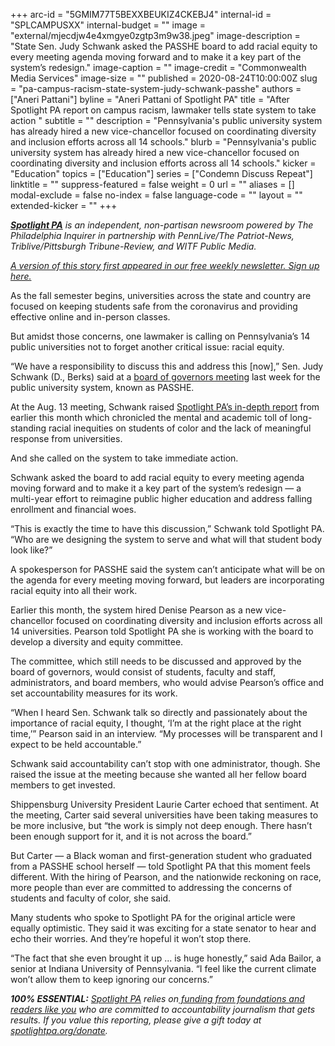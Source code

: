 +++
arc-id = "5GMIM77T5BEXXBEUKIZ4CKEBJ4"
internal-id = "SPLCAMPUSXX"
internal-budget = ""
image = "external/mjecdjw4e4xmgye0zgtp3m9w38.jpeg"
image-description = "State Sen. Judy Schwank asked the PASSHE board to add racial equity to every meeting agenda moving forward and to make it a key part of the system’s redesign."
image-caption = ""
image-credit = "Commonwealth Media Services"
image-size = ""
published = 2020-08-24T10:00:00Z
slug = "pa-campus-racism-state-system-judy-schwank-passhe"
authors = ["Aneri Pattani"]
byline = "Aneri Pattani of Spotlight PA"
title = "After Spotlight PA report on campus racism, lawmaker tells state system to take action "
subtitle = ""
description = "Pennsylvania's public university system has already hired a new vice-chancellor focused on coordinating diversity and inclusion efforts across all 14 schools."
blurb = "Pennsylvania's public university system has already hired a new vice-chancellor focused on coordinating diversity and inclusion efforts across all 14 schools."
kicker = "Education"
topics = ["Education"]
series = ["Condemn Discuss Repeat"]
linktitle = ""
suppress-featured = false
weight = 0
url = ""
aliases = []
modal-exclude = false
no-index = false
language-code = ""
layout = ""
extended-kicker = ""
+++

<a href="https://www.spotlightpa.org/"><i><b>Spotlight PA</b></i></a><i> is an independent, non-partisan newsroom powered by The Philadelphia Inquirer in partnership with PennLive/The Patriot-News, Triblive/Pittsburgh Tribune-Review, and WITF Public Media. </i>

<a href="https://www.spotlightpa.org/newsletters" target=_blank><i>A version of this story first appeared in our free weekly newsletter. Sign up here.</i></a>

As the fall semester begins, universities across the state and country are focused on keeping students safe from the coronavirus and providing effective online and in-person classes.

But amidst those concerns, one lawmaker is calling on Pennsylvania’s 14 public universities not to forget another critical issue: racial equity.

“We have a responsibility to discuss this and address this [now],” Sen. Judy Schwank (D., Berks) said at a <a href="https://www.youtube.com/watch?v=8BELoWpdxIg&feature=youtu.be">board of governors meeting</a> last week for the public university system, known as PASSHE.

At the Aug. 13 meeting, Schwank raised <a href="https://www.spotlightpa.org/news/2020/08/pennsylvania-public-universities-colleges-campus-racism/">Spotlight PA’s in-depth report</a> from earlier this month which chronicled the mental and academic toll of long-standing racial inequities on students of color and the lack of meaningful response from universities.

And she called on the system to take immediate action.

Schwank asked the board to add racial equity to every meeting agenda moving forward and to make it a key part of the system’s redesign — a multi-year effort to reimagine public higher education and address falling enrollment and financial woes. 

<script src="https://www.spotlightpa.org/embed.js" async></script><div data-spl-embed-version="1" data-spl-src="https://www.spotlightpa.org/embeds/donate/?teaser_text=Spotlight%20PA%20provides%20essential%2C%20public-service%20journalism%20thanks%20to%20readers%20like%20you.%20Help%20us%20continue%20that%20critical%20work."></div>

“This is exactly the time to have this discussion,” Schwank told Spotlight PA. “Who are we designing the system to serve and what will that student body look like?” 

A spokesperson for PASSHE said the system can’t anticipate what will be on the agenda for every meeting moving forward, but leaders are incorporating racial equity into all their work.

Earlier this month, the system hired Denise Pearson as a new vice-chancellor focused on coordinating diversity and inclusion efforts across all 14 universities. Pearson told Spotlight PA she is working with the board to develop a diversity and equity committee.

The committee, which still needs to be discussed and approved by the board of governors, would consist of students, faculty and staff, administrators, and board members, who would advise Pearson’s office and set accountability measures for its work.

“When I heard Sen. Schwank talk so directly and passionately about the importance of racial equity, I thought, ‘I’m at the right place at the right time,’” Pearson said in an interview. “My processes will be transparent and I expect to be held accountable.”

Schwank said accountability can’t stop with one administrator, though. She raised the issue at the meeting because she wanted all her fellow board members to get invested.

Shippensburg University President Laurie Carter echoed that sentiment. At the meeting, Carter said several universities have been taking measures to be more inclusive, but “the work is simply not deep enough. There hasn’t been enough support for it, and it is not across the board.”

<script src="https://www.spotlightpa.org/embed.js" async></script><div data-spl-embed-version="1" data-spl-src="https://www.spotlightpa.org/embeds/newsletter/"></div>

But Carter — a Black woman and first-generation student who graduated from a PASSHE school herself — told Spotlight PA that this moment feels different. With the hiring of Pearson, and the nationwide reckoning on race, more people than ever are committed to addressing the concerns of students and faculty of color, she said.

Many students who spoke to Spotlight PA for the original article were equally optimistic. They said it was exciting for a state senator to hear and echo their worries. And they’re hopeful it won’t stop there.

“The fact that she even brought it up ... is huge honestly,” said Ada Bailor, a senior at Indiana University of Pennsylvania. “I feel like the current climate won’t allow them to keep ignoring our concerns.”

<i><b>100% ESSENTIAL:</b></i> <a href="https://www.spotlightpa.org/"><i>Spotlight PA</i></a><i> relies on</i><a href="https://www.spotlightpa.org/support"><i> funding from foundations and readers like you</i></a><i> who are committed to accountability journalism that gets results. If you value this reporting, please give a gift today at </i><a href="https://www.spotlightpa.org/donate"><i>spotlightpa.org/donate</i></a><i>.</i>
